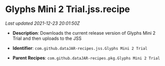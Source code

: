 # Glyphs Mini 2 Trial.jss.recipe

_Last updated 2021-12-23 20:01:50Z_

- **Description**: Downloads the current release version of Glyphs Mini 2 Trial and then uploads to the JSS

- **Identifier**: `com.github.dataJAR-recipes.jss.Glyphs Mini 2 Trial`

- **Parent Recipes**: `com.github.dataJAR-recipes.pkg.Glyphs Mini 2 Trial`
